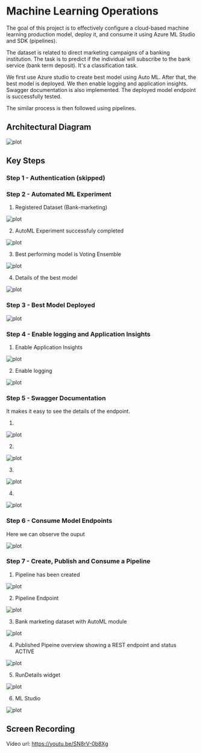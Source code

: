 # Machine Learning Operations

The goal of this project is to effectively configure a cloud-based machine learning production model, deploy it, and consume it using Azure ML Studio and SDK (pipelines).

The dataset is related to direct marketing campaigns of a banking institution. The task is to predict if the individual will subscribe to the bank service (bank term deposit). It's a classification task.

We first use Azure studio to create best model using Auto ML. After that, the best model is deployed. We then enable logging and application insights. Swagger documentation is also implemented. The deployed model endpoint is successfully tested.

The similar process is then followed using pipelines.

## Architectural Diagram

![plot](./starter_files/Architecture_Diagram.png)

## Key Steps

### Step 1 - Authentication (skipped)

### Step 2 - Automated ML Experiment

1) Registered Dataset (Bank-marketing)

![plot](./starter_files/Capture1_dataset.PNG)

2) AutoML Experiment successfuly completed 

![plot](./starter_files/Step_2_Capture_2_automl_completed.PNG)

3) Best performing model is Voting Ensemble 

![plot](./starter_files/Step_2_Capture_3_automl_best_model.PNG)

4) Details of the best model 

![plot](./starter_files/Step_2_Capture_4_automl_best_model_details.PNG)

### Step 3 - Best Model Deployed 

![plot](./starter_files/Step_3_Capture_1_deploy_automl.PNG)

### Step 4 - Enable logging and Application Insights

1) Enable Application Insights

![plot](./starter_files/Step_3_Capture_2_deploy_automl_app_insight.PNG)

2) Enable logging

![plot](./starter_files/Step_3_Capture_3_deploy_automl_logs.PNG)

### Step 5 - Swagger Documentation

It makes it easy to see the details of the endpoint.

1)

![plot](./starter_files/Step_5_Capture_1_swagger.PNG)

2) 

![plot](./starter_files/Step_5_Capture_2_swagger.PNG)

3)

![plot](./starter_files/Step_5_Capture_3_swagger.PNG)

4)

![plot](./starter_files/Step_5_Capture_4_swagger.PNG)

### Step 6 - Consume Model Endpoints 

Here we can observe the ouput

![plot](./starter_files/Step_6_Capture_1_endpoint.PNG)

### Step 7 - Create, Publish and Consume a Pipeline

1) Pipeline has been created

![plot](./starter_files/Step_7_Capture_2_pipeline_endpoint.PNG)

2) Pipeline Endpoint

![plot](./starter_files/Step_7_Capture_3_pipeline_endpoint_completed.PNG)

3) Bank marketing dataset with AutoML module

![plot](./starter_files/Step_7_Capture_4_sdk_automl_completed.PNG)

4) Published Pipeine overview showing a REST endpoint and status ACTIVE

![plot](./starter_files/Step_7_Capture_5_sdk_pipeline_endpoint_active.PNG)

5) RunDetails widget

![plot](./starter_files/Step_7_Capture_7_status.PNG)

6) ML Studio

![plot](./starter_files/Step_8_Capture_1.PNG)

## Screen Recording

Video url: https://youtu.be/SN8rV-0b8Xg

